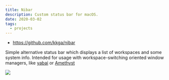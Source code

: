 ```yaml
---
title: Nibar
description: Custom status bar for macOS.
date: 2020-03-02
tags:
  - projects
---
```


- https://github.com/kkga/nibar

Simple alternative status bar which displays a list of workspaces and some
system info. Intended for usage with workspace-switching oriented window
managers, like [yabai](https://github.com/koekeishiya/yabai) or
[Amethyst](https://github.com/ianyh/Amethyst)

![](https://raw.githubusercontent.com/kkga/nibar/master/ss.png)

